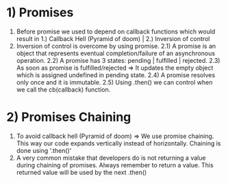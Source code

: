 <h1>1) Promises </h1>

1. Before promise we used to depend on callback functions which would result in 1.) Callback Hell (Pyramid of doom) | 2.) Inversion of control
2. Inversion of control is overcome by using promise.
  2.1) A promise is an object that represents eventual completion/failure of an asynchronous operation.
  2.2) A promise has 3 states: pending | fulfilled | rejected.
  2.3)  As soon as promise is fulfilled/rejected => It updates the empty object which is assigned undefined in pending state.
  2.4) A promise resolves only once and it is immutable. 
  2.5) Using .then() we can control when we call the cb(callback) function.

<h1>2) Promises Chaining </h1>

1. To avoid callback hell (Pyramid of doom) => We use promise chaining. This way our code expands vertically instead of horizontally. Chaining is done using '.then()'
2. A very common mistake that developers do is not returning a value during chaining of promises. Always remember to return a value. This returned value will be used by the next .then()
